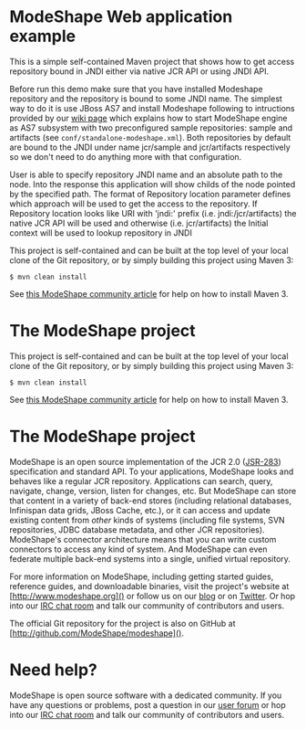 # ModeShape Web application example

This is a simple self-contained Maven project that shows how to get 
access repository bound in JNDI either via native JCR API or using 
JNDI API.

Before run this demo make sure that you have installed Modeshape 
repository and the repository is bound to some JNDI name. The 
simplest way to do it is use JBoss AS7 and install Modeshape following 
to intructions provided by our 
[wiki page](https://docs.jboss.org/author/display/MODE/Installing+ModeShape+into+AS7) 
which explains how to start ModeShape engine as AS7 subsystem with 
two preconfigured sample repositories: sample and artifacts (see 
`conf/standalone-modeshape.xml`). Both repositories by default 
are bound to the JNDI under name jcr/sample and jcr/artifacts 
respectively so we don't need to do anything more with that 
configuration.

User is able to specify repository JNDI name and an absolute path 
to the node. Into the response this application will show childs 
of the node pointed by the specified path. The format of Repository 
location parameter defines which approach will be used to get the 
access to the repository. If Repository location looks like URI with 
'jndi:' prefix (i.e. jndi:/jcr/artifacts) the native JCR API will be 
used and otherwise (i.e. jcr/artifacts) the Initial context will be 
used to lookup repository in JNDI 

This project is self-contained and can be built at the top level of 
your local clone of the Git repository,
or by simply building this project using Maven 3:

    $ mvn clean install

See [this ModeShape community article](http://community.jboss.org/wiki/ModeShapeandMaven)
for help on how to install Maven 3.

# The ModeShape project

This project is self-contained and can be built at the top level of your 
local clone of the Git repository, or by simply building this project 
using Maven 3:

    $ mvn clean install

See [this ModeShape community article](http://community.jboss.org/wiki/ModeShapeandMaven) 
for help on how to install Maven 3.

# The ModeShape project

ModeShape is an open source implementation of the JCR 2.0 
([JSR-283](http://www.jcp.org/en/jsr/detail?id=283])) specification and 
standard API. To your applications, ModeShape looks and behaves like a 
regular JCR repository. Applications can search, query, navigate, change, 
version, listen for changes, etc. But ModeShape can store that content 
in a variety of back-end stores (including relational databases, Infinispan 
data grids, JBoss Cache, etc.), or it can access and update existing content 
from *other* kinds of systems (including file systems, SVN repositories, 
JDBC database metadata, and other JCR repositories). ModeShape's connector 
architecture means that you can write custom connectors to access any 
kind of system. And ModeShape can even federate multiple back-end systems 
into a single, unified virtual repository.

For more information on ModeShape, including getting started guides, 
reference guides, and downloadable binaries, visit the project's website 
at [http://www.modeshape.org]() or follow us on our [blog](http://modeshape.wordpress.org) 
or on [Twitter](http://twitter.com/modeshape). Or hop into our 
[IRC chat room](http://www.jboss.org/modeshape/chat) and talk our community 
of contributors and users.

The official Git repository for the project is also on GitHub at 
[http://github.com/ModeShape/modeshape]().

# Need help?

ModeShape is open source software with a dedicated community. If you have 
any questions or problems, post a question in our 
[user forum](http://community.jboss.org/en/modeshape) or hop into our 
[IRC chat room](http://www.jboss.org/modeshape/chat) and talk our 
community of contributors and users.
